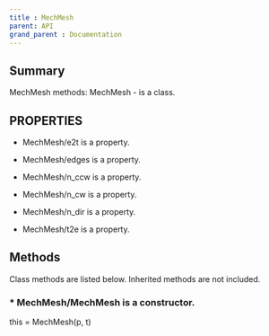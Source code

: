 ```yaml
---
title : MechMesh
parent: API
grand_parent : Documentation
---
```

## Summary
MechMesh methods:
MechMesh - is a class.
## PROPERTIES
* MechMesh/e2t is a property.

* MechMesh/edges is a property.

* MechMesh/n_ccw is a property.

* MechMesh/n_cw is a property.

* MechMesh/n_dir is a property.

* MechMesh/t2e is a property.

## Methods
Class methods are listed below. Inherited methods are not included.
### * MechMesh/MechMesh is a constructor.
this = MechMesh(p, t)

